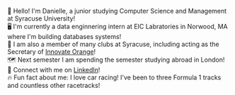 👋 Hello! I'm Danielle, a junior studying Computer Science and Management at Syracuse University!\
🖥️ I'm currently a data enginnering intern at EIC Labratories in Norwood, MA where I'm building databases systems!\
👯 I am also a member of many clubs at Syracuse, including acting as the Secretary of [Innovate Orange](https://github.com/innovateorange)!\
🗺️ Next semester I am spending the semester studying abroad in London!\
📩 Connect with me on [LinkedIn](https://www.linkedin.com/in/danielle-lawton/)!\
🔥 Fun fact about me: I love car racing! I've been to three Formula 1 tracks and countless other racetracks!
